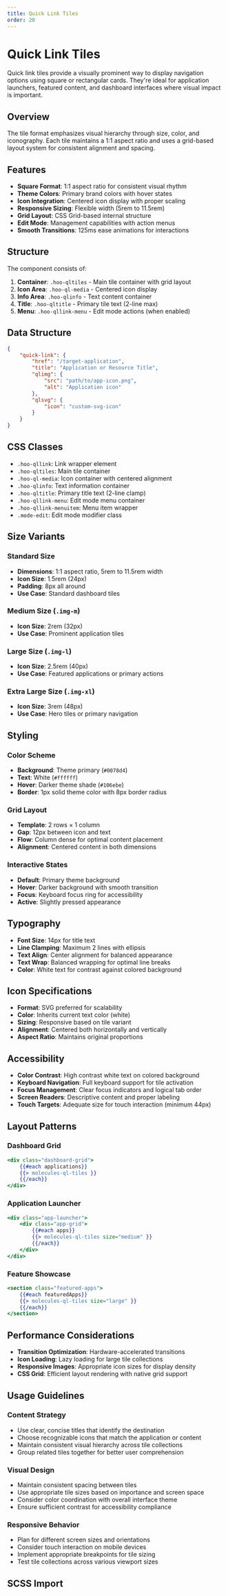 ```yaml
---
title: Quick Link Tiles
order: 20
---
```


# Quick Link Tiles

Quick link tiles provide a visually prominent way to display navigation options using square or rectangular cards. They're ideal for application launchers, featured content, and dashboard interfaces where visual impact is important.

## Overview

The tile format emphasizes visual hierarchy through size, color, and iconography. Each tile maintains a 1:1 aspect ratio and uses a grid-based layout system for consistent alignment and spacing.

## Features

- **Square Format**: 1:1 aspect ratio for consistent visual rhythm
- **Theme Colors**: Primary brand colors with hover states
- **Icon Integration**: Centered icon display with proper scaling
- **Responsive Sizing**: Flexible width (5rem to 11.5rem)
- **Grid Layout**: CSS Grid-based internal structure
- **Edit Mode**: Management capabilities with action menus
- **Smooth Transitions**: 125ms ease animations for interactions

## Structure

The component consists of:
1. **Container**: `.hoo-qltiles` - Main tile container with grid layout
2. **Icon Area**: `.hoo-ql-media` - Centered icon display
3. **Info Area**: `.hoo-qlinfo` - Text content container
4. **Title**: `.hoo-qltitle` - Primary tile text (2-line max)
5. **Menu**: `.hoo-qllink-menu` - Edit mode actions (when enabled)

## Data Structure

```json
{
    "quick-link": {
        "href": "/target-application",
        "title": "Application or Resource Title",
        "qlimg": {
            "src": "path/to/app-icon.png",
            "alt": "Application icon"
        },
        "qlsvg": {
            "icon": "custom-svg-icon"
        }
    }
}
```

## CSS Classes

- `.hoo-qllink`: Link wrapper element
- `.hoo-qltiles`: Main tile container
- `.hoo-ql-media`: Icon container with centered alignment
- `.hoo-qlinfo`: Text information container
- `.hoo-qltitle`: Primary title text (2-line clamp)
- `.hoo-qllink-menu`: Edit mode menu container
- `.hoo-qllink-menuitem`: Menu item wrapper
- `.mode-edit`: Edit mode modifier class

## Size Variants

### Standard Size
- **Dimensions**: 1:1 aspect ratio, 5rem to 11.5rem width
- **Icon Size**: 1.5rem (24px)
- **Padding**: 8px all around
- **Use Case**: Standard dashboard tiles

### Medium Size (`.img-m`)
- **Icon Size**: 2rem (32px)
- **Use Case**: Prominent application tiles

### Large Size (`.img-l`)
- **Icon Size**: 2.5rem (40px)
- **Use Case**: Featured applications or primary actions

### Extra Large Size (`.img-xl`)
- **Icon Size**: 3rem (48px)
- **Use Case**: Hero tiles or primary navigation

## Styling

### Color Scheme
- **Background**: Theme primary (`#0078d4`)
- **Text**: White (`#ffffff`)
- **Hover**: Darker theme shade (`#106ebe`)
- **Border**: 1px solid theme color with 8px border radius

### Grid Layout
- **Template**: 2 rows × 1 column
- **Gap**: 12px between icon and text
- **Flow**: Column dense for optimal content placement
- **Alignment**: Centered content in both dimensions

### Interactive States
- **Default**: Primary theme background
- **Hover**: Darker background with smooth transition
- **Focus**: Keyboard focus ring for accessibility
- **Active**: Slightly pressed appearance

## Typography

- **Font Size**: 14px for title text
- **Line Clamping**: Maximum 2 lines with ellipsis
- **Text Align**: Center alignment for balanced appearance
- **Text Wrap**: Balanced wrapping for optimal line breaks
- **Color**: White text for contrast against colored background

## Icon Specifications

- **Format**: SVG preferred for scalability
- **Color**: Inherits current text color (white)
- **Sizing**: Responsive based on tile variant
- **Alignment**: Centered both horizontally and vertically
- **Aspect Ratio**: Maintains original proportions

## Accessibility

- **Color Contrast**: High contrast white text on colored background
- **Keyboard Navigation**: Full keyboard support for tile activation
- **Focus Management**: Clear focus indicators and logical tab order
- **Screen Readers**: Descriptive content and proper labeling
- **Touch Targets**: Adequate size for touch interaction (minimum 44px)

## Layout Patterns

### Dashboard Grid
```handlebars
<div class="dashboard-grid">
    {{#each applications}}
    {{> molecules-ql-tiles }}
    {{/each}}
</div>
```

### Application Launcher
```handlebars
<div class="app-launcher">
    <div class="app-grid">
        {{#each apps}}
        {{> molecules-ql-tiles size="medium" }}
        {{/each}}
    </div>
</div>
```

### Feature Showcase
```handlebars
<section class="featured-apps">
    {{#each featuredApps}}
    {{> molecules-ql-tiles size="large" }}
    {{/each}}
</section>
```

## Performance Considerations

- **Transition Optimization**: Hardware-accelerated transitions
- **Icon Loading**: Lazy loading for large tile collections
- **Responsive Images**: Appropriate icon sizes for display density
- **CSS Grid**: Efficient layout rendering with native grid support

## Usage Guidelines

### Content Strategy
- Use clear, concise titles that identify the destination
- Choose recognizable icons that match the application or content
- Maintain consistent visual hierarchy across tile collections
- Group related tiles together for better user comprehension

### Visual Design
- Maintain consistent spacing between tiles
- Use appropriate tile sizes based on importance and screen space
- Consider color coordination with overall interface theme
- Ensure sufficient contrast for accessibility compliance

### Responsive Behavior
- Plan for different screen sizes and orientations
- Consider touch interaction on mobile devices
- Implement appropriate breakpoints for tile sizing
- Test tile collections across various viewport sizes

## SCSS Import

